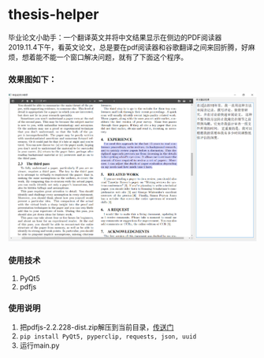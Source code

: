 # thesis-helper
毕业论文小助手：一个翻译英文并将中文结果显示在侧边的PDF阅读器  
2019.11.4下午，看英文论文，总是要在pdf阅读器和谷歌翻译之间来回折腾，好麻烦，想着能不能一个窗口解决问题，就有了下面这个程序。

### 效果图如下：
![效果图](./images/sample.png)

### 使用技术
1. PyQt5
2. pdfjs

### 使用说明
1. 把pdfjs-2.2.228-dist.zip解压到当前目录，[传送门](https://github.com/mozilla/pdf.js/releases)
2. `pip install PyQt5, pyperclip, requests, json, uuid`
3. 运行main.py
